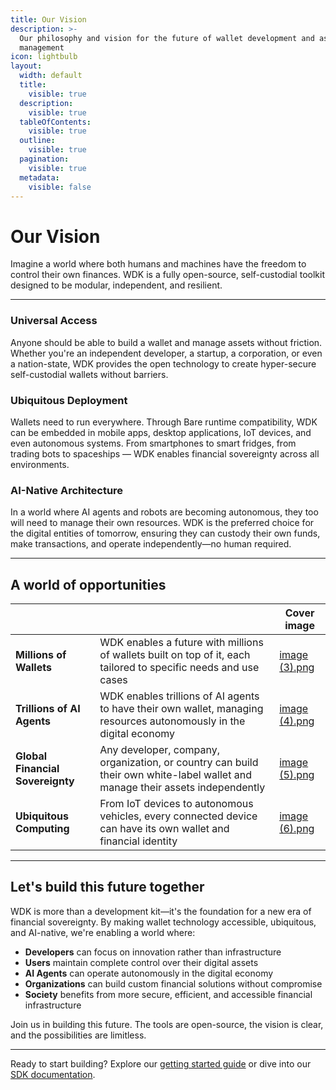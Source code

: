 ```yaml
---
title: Our Vision
description: >-
  Our philosophy and vision for the future of wallet development and asset
  management
icon: lightbulb
layout:
  width: default
  title:
    visible: true
  description:
    visible: true
  tableOfContents:
    visible: true
  outline:
    visible: true
  pagination:
    visible: true
  metadata:
    visible: false
---
```


# Our Vision

Imagine a world where both humans and machines have the freedom to control their own finances. WDK is a fully open-source, self-custodial toolkit designed to be modular, independent, and resilient.

***

### **Universal Access**

Anyone should be able to build a wallet and manage assets without friction. Whether you're an independent developer, a startup, a corporation, or even a nation-state, WDK provides the open technology to create hyper-secure self-custodial wallets without barriers.

### **Ubiquitous Deployment**

Wallets need to run everywhere. Through Bare runtime compatibility, WDK can be embedded in mobile apps, desktop applications, IoT devices, and even autonomous systems. From smartphones to smart fridges, from trading bots to spaceships — WDK enables financial sovereignty across all environments.

### **AI-Native Architecture**

In a world where AI agents and robots are becoming autonomous, they too will need to manage their own resources. WDK is the preferred choice for the digital entities of tomorrow, ensuring they can custody their own funds, make transactions, and operate independently—no human required.

***

## A world of opportunities

<table data-card-size="large" data-view="cards">
	<thead>
		<tr>
			<th></th>
			<th></th>
			<th data-hidden data-card-cover data-type="image">Cover image</th>
		</tr>
	</thead>
	<tbody>
		<tr>
			<td>
				<strong>Millions of Wallets</strong>
			</td>
			<td>WDK enables a future with millions of wallets built on top of it, each tailored to specific needs and use cases</td>
			<td>
				<a href="../.gitbook/assets/image (3).png">image (3).png</a>
			</td>
		</tr>
		<tr>
			<td>
				<strong>Trillions of AI Agents</strong>
			</td>
			<td>WDK enables trillions of AI agents to have their own wallet, managing resources autonomously in the digital economy</td>
			<td>
				<a href="../.gitbook/assets/image (4).png">image (4).png</a>
			</td>
		</tr>
		<tr>
			<td>
				<strong>Global Financial Sovereignty</strong>
			</td>
			<td>Any developer, company, organization, or country can build their own white-label wallet and manage their assets independently</td>
			<td>
				<a href="../.gitbook/assets/image (5).png">image (5).png</a>
			</td>
		</tr>
		<tr>
			<td>
				<strong>Ubiquitous Computing</strong>
			</td>
			<td>From IoT devices to autonomous vehicles, every connected device can have its own wallet and financial identity</td>
			<td>
				<a href="../.gitbook/assets/image (6).png">image (6).png</a>
			</td>
		</tr>
	</tbody>
</table>

***

## Let's build this future together

WDK is more than a development kit—it's the foundation for a new era of financial sovereignty. By making wallet technology accessible, ubiquitous, and AI-native, we're enabling a world where:

* **Developers** can focus on innovation rather than infrastructure
* **Users** maintain complete control over their digital assets
* **AI Agents** can operate autonomously in the digital economy
* **Organizations** can build custom financial solutions without compromise
* **Society** benefits from more secure, efficient, and accessible financial infrastructure

Join us in building this future. The tools are open-source, the vision is clear, and the possibilities are limitless.

***

Ready to start building? Explore our [getting started guide](../getting-started/prerequisites.md) or dive into our [SDK documentation](../sdk/getting-started.md).

